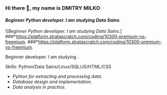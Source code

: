 ### Hi there 👋, my name is **DMITRY MILKO**
#### *Beginner Python developer. I am studying Data Sains.*
![*Beginner Python developer. I am studying Data Sains.*]
###*https://platform.stratascratch.com/coding/10300-premium-vs-freemium.
###*https://platform.stratascratch.com/coding/10300-premium-vs-freemium.

Beginner  developer. I am studying .

Skills: Python/Data Sains/Linux/SQL/JS/HTML/CSS

- *Python for extracting and processing data*.
- *Database design and implementation*.
- *Data analysis in practice*.




 





